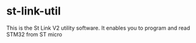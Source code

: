 # st-link-util

This is the St Link V2 utility software. 
It enables you to program and read STM32 from ST micro
